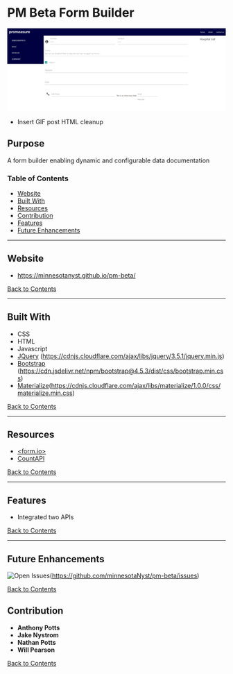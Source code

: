 # PM Beta Form Builder

![Wireframe of Promeasure](./assets/images/wireframe.png)
- Insert GIF post HTML cleanup

## Purpose
A form builder enabling dynamic and configurable data documentation

### Table of Contents
- [Website](#website)
- [Built With](#built-with)
- [Resources](#resources)
- [Contribution](#contribution)
- [Features](#features)
- [Future Enhancements](#future-enhancements)

---
## Website
- https://minnesotanyst.github.io/pm-beta/

[Back to Contents](#table-of-contents)

---
## Built With
- CSS
- HTML
- Javascript
- [JQuery](https://jquery.com/) (https://cdnjs.cloudflare.com/ajax/libs/jquery/3.5.1/jquery.min.js)
- [Bootstrap](https://getbootstrap.com/) (https://cdn.jsdelivr.net/npm/bootstrap@4.5.3/dist/css/bootstrap.min.css)
- [Materialize](https://materializecss.com/)(https://cdnjs.cloudflare.com/ajax/libs/materialize/1.0.0/css/materialize.min.css)

[Back to Contents](#table-of-contents)

---
## Resources
- [<form.io>](https://www.form.io/)
- [CountAPI](https://countapi.xyz/)

[Back to Contents](#table-of-contents)

---
## Features
- Integrated two APIs

[Back to Contents](#table-of-contents)

---

## Future Enhancements
![Open Issues](https://img.shields.io/github/issues/minnesotaNyst/pm-beta?style=flat-square?link=)(https://github.com/minnesotaNyst/pm-beta/issues)

[Back to Contents](#table-of-contents)

## Contribution
- **Anthony Potts**
- **Jake Nystrom**
- **Nathan Potts**
- **Will Pearson**

[Back to Contents](#table-of-contents)